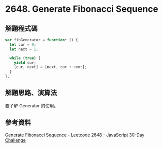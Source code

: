 # 2648. Generate Fibonacci Sequence

## 解題程式碼

```javascript
var fibGenerator = function* () {
  let cur = 0;
  let next = 1;

  while (true) {
    yield cur;
    [cur, next] = [next, cur + next];
  }
};
```

## 解題思路、演算法

要了解 Generator 的使用。

## 參考資料

[Generate Fibonacci Sequence - Leetcode 2648 - JavaScript 30-Day Challenge](https://youtu.be/T643rQ70Jlk)
